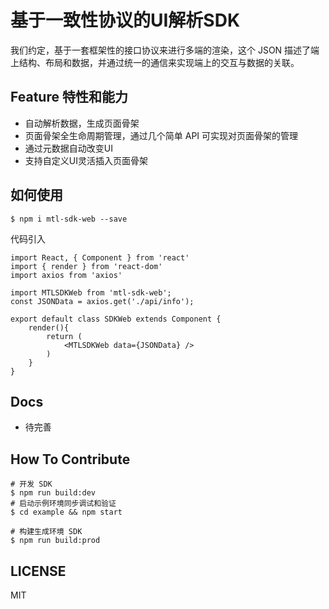 
# 基于一致性协议的UI解析SDK

我们约定，基于一套框架性的接口协议来进行多端的渲染，这个 JSON 描述了端上结构、布局和数据，并通过统一的通信来实现端上的交互与数据的关联。

## Feature 特性和能力

- 自动解析数据，生成页面骨架
- 页面骨架全生命周期管理，通过几个简单 API 可实现对页面骨架的管理
- 通过元数据自动改变UI
- 支持自定义UI灵活插入页面骨架

## 如何使用

```
$ npm i mtl-sdk-web --save
```

代码引入
```
import React, { Component } from 'react'
import { render } from 'react-dom'
import axios from 'axios'

import MTLSDKWeb from 'mtl-sdk-web';
const JSONData = axios.get('./api/info');

export default class SDKWeb extends Component {
    render(){
        return (
            <MTLSDKWeb data={JSONData} />
        )
    }
}

```

## Docs

- 待完善

## How To Contribute

```
# 开发 SDK 
$ npm run build:dev
# 启动示例环境同步调试和验证
$ cd example && npm start

# 构建生成环境 SDK
$ npm run build:prod
```

## LICENSE

MIT

